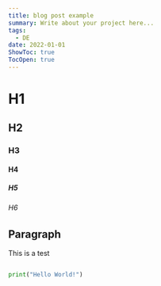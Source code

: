```yaml
---
title: blog post example
summary: Write about your project here...
tags:
  - DE
date: 2022-01-01
ShowToc: true
TocOpen: true
---
```



# H1

## H2

### H3

#### H4

##### H5

###### H6

## Paragraph

This is a test

```Python

print("Hello World!")

```
